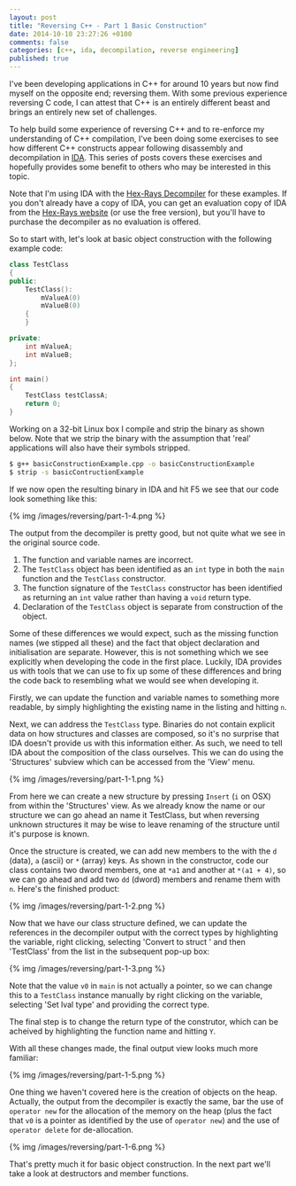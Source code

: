 ```yaml
---
layout: post
title: "Reversing C++ - Part 1 Basic Construction"
date: 2014-10-10 23:27:26 +0100
comments: false
categories: [c++, ida, decompilation, reverse engineering]
published: true 
---
```


I've been developing applications in C++ for around 10 years but now find myself on the opposite end; reversing them. With some previous experience reversing C code, I can attest that C++ is an entirely different beast and brings an entirely new set of challenges.

To help build some experience of reversing C++ and to re-enforce my understanding of C++ compilation, I've been doing some exercises to see how different C++ constructs appear following disassembly and decompilation in [IDA](http://www.hex-rays.com/products/ida). This series of posts covers these exercises and hopefully provides some benefit to others who may be interested in this topic. 

Note that I'm using IDA with the [Hex-Rays Decompiler](http://www.hex-rays.com/products/decompiler/index.shtml) for these examples. If you don't already have a copy of IDA, you can get an evaluation copy of IDA from the [Hex-Rays website](http://www.hex-rays.com) (or use the free version), but you'll have to purchase the decompiler as no evaluation is offered.

So to start with, let's look at basic object construction with the following example code:

``` cpp Basic Construction Example
class TestClass
{
public:
    TestClass():
        mValueA(0)
        mValueB(0)
    {
    }

private:
    int mValueA;
    int mValueB;
};

int main()
{
    TestClass testClassA;
    return 0;
}
```

Working on a 32-bit Linux box I compile and strip the binary as shown below. Note that we strip the binary with the assumption that 'real' applications will also have their symbols stripped.

``` bash
$ g++ basicConstructionExample.cpp -o basicConstructionExample 
$ strip -s basicContructionExample
```

If we now open the resulting binary in IDA and hit F5 we see that our code look something like this:

{% img /images/reversing/part-1-4.png %}

The output from the decompiler is pretty good, but not quite what we see in the original source code. 

1. The function and variable names are incorrect.
2. The `TestClass` object has been identified as an `int` type in both the `main` function and the `TestClass` constructor. 
3. The function signature of the `TestClass` constructor has been identified as returning an `int` value rather than having a `void` return type. 
4. Declaration of the `TestClass` object is separate from construction of the object.  

Some of these differences we would expect, such as the missing function names (we stipped all these) and the fact that object declaration and initialisation are separate. However, this is not something which we see explicitly when developing the code in the first place. Luckily, IDA provides us with tools that we can use to fix up some of these differences and bring the code back to resembling what we would see when developing it.

Firstly, we can update the function and variable names to something more readable, by simply highlighting the existing name in the listing and hitting `n`.

Next, we can address the `TestClass` type. Binaries do not contain explicit data on how structures and classes are composed, so it's no surprise that IDA doesn't provide us with this information either. As such, we need to tell IDA about the composition of the class ourselves. This we can do using the 'Structures' subview which can be accessed from the 'View' menu.

{% img /images/reversing/part-1-1.png %}

From here we can create a new structure by pressing `Insert` (`i` on OSX) from within the 'Structures' view. As we already know the name or our structure we can go ahead an name it TestClass, but when reversing unknown structures it may be wise to leave renaming of the structure until it's purpose is known. 

Once the structure is created, we can add new members to the with the `d` (data), `a` (ascii) or `*` (array) keys. As shown in the constructor, code our class contains two dword members, one at `*a1` and another at `*(a1 + 4)`, so we can go ahead and add two `dd` (dword) members and rename them with `n`. Here's the finished product:

{% img /images/reversing/part-1-2.png %}

Now that we have our class structure defined, we can update the references in the decompiler output with the correct types by highlighting the variable, right clicking, selecting 'Convert to struct ' and then 'TestClass' from the list in the subsequent pop-up box:

{% img /images/reversing/part-1-3.png %}

Note that the value `v0` in `main` is not actually a pointer, so we can change this to a `TestClass` instance manually by right clicking on the variable, selecting 'Set lval type' and providing the correct type.

The final step is to change the return type of the construtor, which can be acheived by highlighting the function name and hitting `Y`.

With all these changes made, the final output view looks much more familiar: 

{% img /images/reversing/part-1-5.png %}

One thing we haven't covered here is the creation of objects on the heap. Actually, the output from the decompiler is exactly the same, bar the use of `operator new` for the allocation of the memory on the heap (plus the fact that `v0` is a pointer as identified by the use of `operator new`) and the use of `operator delete` for de-allocation.

{% img /images/reversing/part-1-6.png %}

That's pretty much it for basic object construction. In the next part we'll take a look at destructors and member functions.
